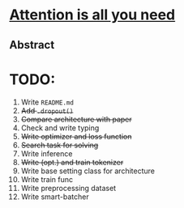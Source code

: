 # [Attention is all you need](https://arxiv.org/pdf/1706.03762.pdf)
## Abstract

# TODO:
1. Write `README.md`
2. ~~Add `.dropout()`~~
3. ~~Compare architecture with paper~~
4. Check and write typing
5. ~~Write optimizer and loss function~~
6. ~~Search task for solving~~
7. Write inference
8. ~~Write (opt.) and train tokenizer~~
9. Write base setting class for architecture
10. Write train func
11. Write preprocessing dataset
12. Write smart-batcher